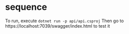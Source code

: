 # sequence
To run, execute `dotnet run -p api/api.csproj`
Then go to https://localhost:7039/swagger/index.html to test it
